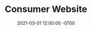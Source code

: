 ---
title: Consumer Website
link: https://hhkeyboard.us/
description: New Sitecore site for Happy Hacking Keyboards.
slug: happy-hacking-keyboard-realforce
client: HHKB Realforce
date: 2021-03-01 12:00:00 -0700
active: true
---
